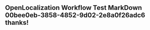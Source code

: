 <properties
ms.topic="hero-topic"
ms.test1="hero-topic"
ms.test2="test"/>


## OpenLocalization Workflow Test MarkDown 00bee0eb-3858-4852-9d02-2e8a0f26adc6 thanks!



<!--HONumber=Jul16_HO3-->


